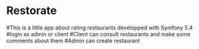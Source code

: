 # Restorate
#This is a little app about rating restaurants developped with Symfony 5.4
#login as admin or client 
#Client can consult restaurants and make some comments about them 
#Admin can create restaurant 
